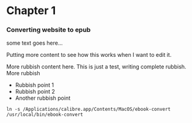 # Chapter 1

### Converting website to epub

some text goes here...

Putting more content to see how this works when I want to edit it.

More rubbish content here.  This is just a test, writing complete rubbish.  More rubbish 

* Rubbish point 1
* Rubbish point 2
* Another rubbish point



```
ln -s /Applications/calibre.app/Contents/MacOS/ebook-convert /usr/local/bin/ebook-convert

```